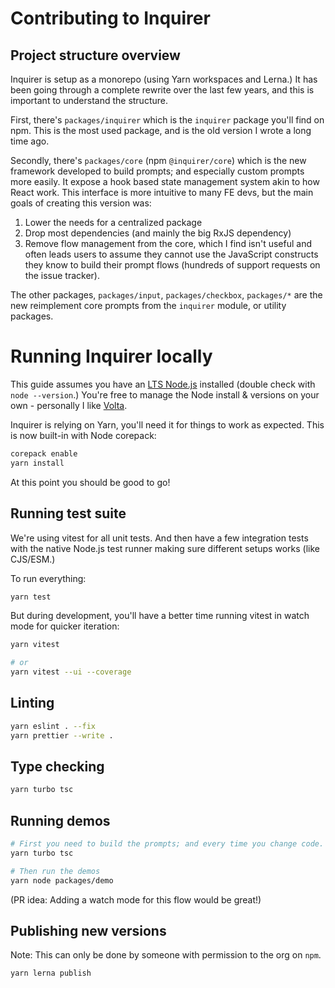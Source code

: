 # Contributing to Inquirer

## Project structure overview

Inquirer is setup as a monorepo (using Yarn workspaces and Lerna.) It has been going through a complete rewrite over the last few years, and this is important to understand the structure.

First, there's `packages/inquirer` which is the `inquirer` package you'll find on npm. This is the most used package, and is the old version I wrote a long time ago.

Secondly, there's `packages/core` (npm `@inquirer/core`) which is the new framework developed to build prompts; and especially custom prompts more easily. It expose a hook based state management system akin to how React work. This interface is more intuitive to many FE devs, but the main goals of creating this version was:

1. Lower the needs for a centralized package
2. Drop most dependencies (and mainly the big RxJS dependency)
3. Remove flow management from the core, which I find isn't useful and often leads users to assume they cannot use the JavaScript constructs they know to build their prompt flows (hundreds of support requests on the issue tracker).

The other packages, `packages/input`, `packages/checkbox`, `packages/*` are the new reimplement core prompts from the `inquirer` module, or utility packages.

# Running Inquirer locally

This guide assumes you have an [LTS Node.js](https://nodejs.org/en/about/previous-releases) installed (double check with `node --version`.) You're free to manage the Node install & versions on your own - personally I like [Volta](https://docs.volta.sh/guide/getting-started).

Inquirer is relying on Yarn, you'll need it for things to work as expected. This is now built-in with Node corepack:

```sh
corepack enable
yarn install
```

At this point you should be good to go!

## Running test suite

We're using vitest for all unit tests. And then have a few integration tests with the native Node.js test runner making sure different setups works (like CJS/ESM.)

To run everything:

```sh
yarn test
```

But during development, you'll have a better time running vitest in watch mode for quicker iteration:

```sh
yarn vitest

# or
yarn vitest --ui --coverage
```

## Linting

```sh
yarn eslint . --fix
yarn prettier --write .
```

## Type checking

```sh
yarn turbo tsc
```

## Running demos

```sh
# First you need to build the prompts; and every time you change code.
yarn turbo tsc

# Then run the demos
yarn node packages/demo
```

(PR idea: Adding a watch mode for this flow would be great!)

## Publishing new versions

Note: This can only be done by someone with permission to the org on `npm`.

```sh
yarn lerna publish
```
